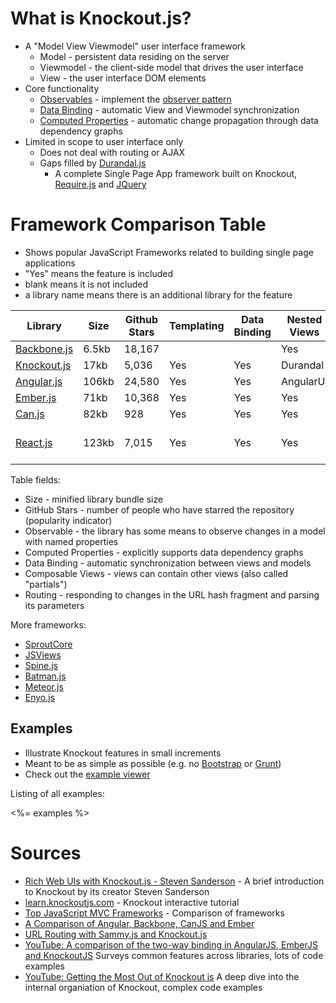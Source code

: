# What is Knockout.js?

 * A "Model View Viewmodel" user interface framework
   * Model - persistent data residing on the server
   * Viewmodel - the client-side model that drives the user interface
   * View - the user interface DOM elements
 * Core functionality
   * [Observables](http://knockoutjs.com/documentation/observables.html) - implement the [observer pattern](http://en.wikipedia.org/wiki/Observer_pattern)
   * [Data Binding](http://knockoutjs.com/documentation/binding-syntax.html) - automatic View and Viewmodel synchronization
   * [Computed Properties](http://knockoutjs.com/documentation/computedObservables.html) - automatic change propagation through data dependency graphs
 * Limited in scope to user interface only
   * Does not deal with routing or AJAX
   * Gaps filled by [Durandal.js](http://durandaljs.com/)
     * A complete Single Page App framework built on Knockout, [Require.js](http://requirejs.org/) and [JQuery](http://jquery.com/)

# Framework Comparison Table

 * Shows popular JavaScript Frameworks related to building single page applications
 * "Yes" means the feature is included
 * blank means it is not included
 * a library name means there is an additional library for the feature

| Library     | Size | Github Stars | Templating | Data Binding | Nested Views  | Routing   |
|-------------|------|--------------|------------|--------------|---------------|-----------|
| [Backbone.js](http://backbonejs.org/) | 6.5kb| 18,167       |            |              | Yes               | Yes       |
| [Knockout.js](http://knockoutjs.com/) | 17kb | 5,036        | Yes        | Yes          | Durandal          | Durandal  |
| [Angular.js](https://angularjs.org/) | 106kb| 24,580        | Yes        | Yes          | AngularUI         | UI-Router |
| [Ember.js](http://emberjs.com/)    | 71kb | 10,368          | Yes        | Yes          | Yes               | Yes       |
| [Can.js](http://canjs.com/)    | 82kb | 928                 | Yes        | Yes          | Yes               | Yes       |
| [React.js](https://github.com/facebook/react) | 123kb| 7,015| Yes        | Yes          | Yes               | react-router-component |

Table fields:

 * Size - minified library bundle size
 * GitHub Stars - number of people who have starred the repository (popularity indicator)
 * Observable - the library has some means to observe changes in a model with named properties
 * Computed Properties - explicitly supports data dependency graphs
 * Data Binding - automatic synchronization between views and models
 * Composable Views - views can contain other views (also called "partials")
 * Routing - responding to changes in the URL hash fragment and parsing its parameters

More frameworks:

 * [SproutCore](http://sproutcore.com/)
 * [JSViews](http://www.jsviews.com/)
 * [Spine.js](http://spinejs.com/)
 * [Batman.js](http://batmanjs.org/)
 * [Meteor.js](https://www.meteor.com/)
 * [Enyo.js](http://enyojs.com/)

## Examples

 * Illustrate Knockout features in small increments
 * Meant to be as simple as possible (e.g. no [Bootstrap](http://getbootstrap.com/) or [Grunt](http://gruntjs.com/))
 * Check out the [example viewer](http://curran.github.io/screencasts/introToKnockout/exampleViewer)

Listing of all examples:

<%= examples %>

# Sources

 * [Rich Web UIs with Knockout.js - Steven Sanderson](https://www.youtube.com/watch?v=MNiUcuo3Wio) - A brief introduction to Knockout by its creator Steven Sanderson
 * [learn.knockoutjs.com](http://learn.knockoutjs.com/) - Knockout interactive tutorial
 * [Top JavaScript MVC Frameworks](http://www.infoq.com/research/top-javascript-mvc-frameworks) - Comparison of frameworks
 * [A Comparison of Angular, Backbone, CanJS and Ember](http://sporto.github.io/blog/2013/04/12/comparison-angular-backbone-can-ember/)
 * [URL Routing with Sammy.js and Knockout.js](http://www.softfinity.com/blog/an-simple-introduction-to-url-routing/)
 * [YouTube: A comparison of the two-way binding in AngularJS, EmberJS and KnockoutJS](https://www.youtube.com/watch?v=mVjpwia1YN4) Surveys common features across libraries, lots of code examples
 * [YouTube: Getting the Most Out of Knockout js](https://www.youtube.com/watch?v=a108oDs39Ss) A deep dive into the internal organiation of Knockout, complex code examples
